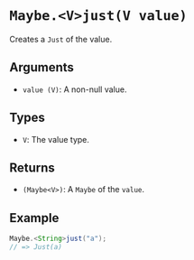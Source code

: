 # `Maybe.<V>just(V value)`

Creates a `Just` of the value.

## Arguments

* `value (V)`: A non-null value.

## Types

* `V`: The value type.

## Returns

* `(Maybe<V>)`: A `Maybe` of the `value`.

## Example

```java
Maybe.<String>just("a");
// => Just(a)
```
